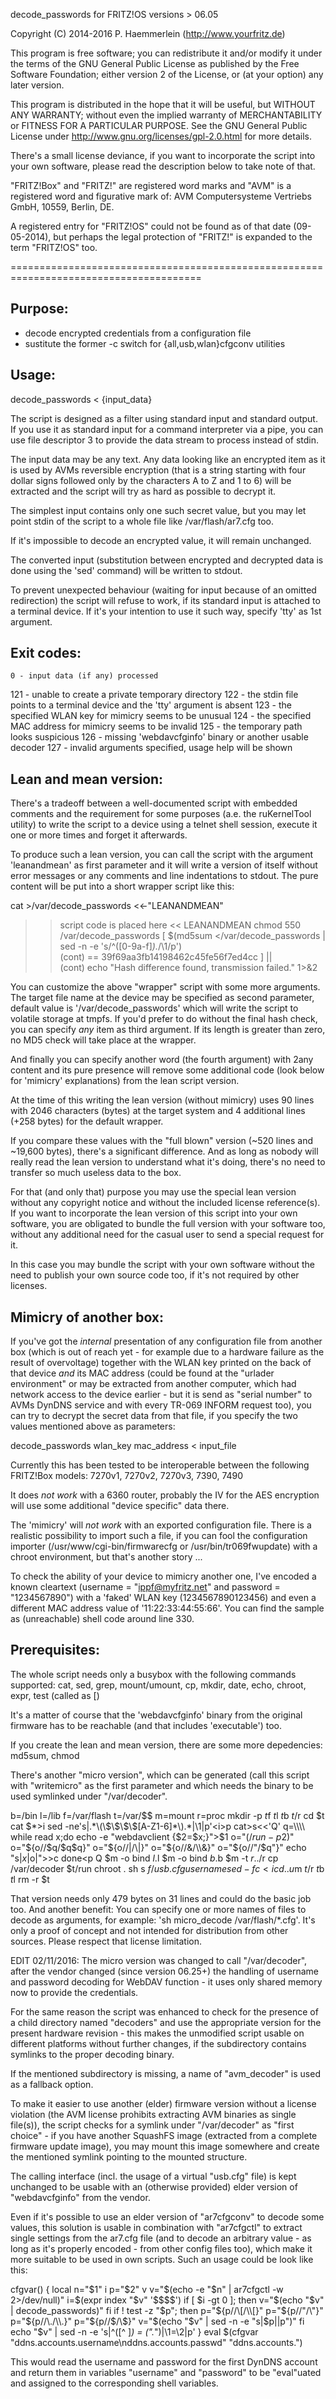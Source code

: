 decode_passwords for FRITZ!OS versions > 06.05

Copyright (C) 2014-2016 P. Haemmerlein (http://www.yourfritz.de)

This program is free software; you can redistribute it and/or
modify it under the terms of the GNU General Public License
as published by the Free Software Foundation; either version 2
of the License, or (at your option) any later version.

This program is distributed in the hope that it will be useful,
but WITHOUT ANY WARRANTY; without even the implied warranty of
MERCHANTABILITY or FITNESS FOR A PARTICULAR PURPOSE.  See the
GNU General Public License under
http://www.gnu.org/licenses/gpl-2.0.html
for more details.

There's a small license deviance, if you want to incorporate the script into your
own software, please read the description below to take note of that.

"FRITZ!Box" and "FRITZ!" are registered word marks and "AVM" is a registered
word and figurative mark of:
AVM Computersysteme Vertriebs GmbH, 10559, Berlin, DE.

A registered entry for "FRITZ!OS" could not be found as of that date (09-05-2014),
but perhaps the legal protection of "FRITZ!" is expanded to the term "FRITZ!OS" too.

=======================================================================================

Purpose:
--------
- decode encrypted credentials from a configuration file
- sustitute the former -c switch for {all,usb,wlan}cfgconv utilities

Usage:
------

  decode_passwords < {input_data}

The script is designed as a filter using standard input and standard output. If you
use it as standard input for a command interpreter via a pipe, you can use file
descriptor 3 to provide the data stream to process instead of stdin.

The input data may be any text. Any data looking like an encrypted item as it is
used by AVMs reversible encryption (that is a string starting with four dollar signs
followed only by the characters A to Z and 1 to 6) will be extracted and the script 
will try as hard as possible to decrypt it.

The simplest input contains only one such secret value, but you may let point stdin
of the script to a whole file like /var/flash/ar7.cfg too.

If it's impossible to decode an encrypted value, it will remain unchanged.

The converted input (substitution between encrypted and decrypted data is done
using the 'sed' command) will be written to stdout.

To prevent unexpected behaviour (waiting for input because of an omitted redirection)
the script will refuse to work, if its standard input is attached to a terminal
device. If it's your intention to use it such way, specify 'tty' as 1st argument.

Exit codes:
-----------
    0 - input data (if any) processed
  121 - unable to create a private temporary directory
  122 - the stdin file points to a terminal device and the 'tty' argument is absent
  123 - the specified WLAN key for mimicry seems to be unusual
  124 - the specified MAC address for mimicry seems to be invalid
  125 - the temporary path looks suspicious
  126 - missing 'webdavcfginfo' binary or another usable decoder
  127 - invalid arguments specified, usage help will be shown

Lean and mean version:
----------------------
There's a tradeoff between a well-documented script with embedded comments and the
requirement for some purposes (a.e. the ruKernelTool utility) to write the script
to a device using a telnet shell session, execute it one or more times and forget
it afterwards.

To produce such a lean version, you can call the script with the argument
'leanandmean' as first parameter and it will write a version of itself without error
messages or any comments and line indentations to stdout. The pure content will be
put into a short wrapper script like this:

cat >/var/decode_passwords <<-"LEANANDMEAN"
>> script code is placed here <<
LEANANDMEAN
chmod 550 /var/decode_passwords
[ $(md5sum </var/decode_passwords | sed -n -e 's/^\([0-9a-f]*\).*/\1/p') \
(cont)  == 39f69aa3fb14198462c45fe56f7ed4cc ] || \
(cont)  echo "Hash difference found, transmission failed." 1>&2

You can customize the above "wrapper" script with some more arguments. The target
file name at the device may be specified as second parameter, default value is
'/var/decode_passwords' which will write the script to volatile storage at tmpfs.
If you'd prefer to do without the final hash check, you can specify *any* item as
third argument. If its length is greater than zero, no MD5 check will take place
at the wrapper.

And finally you can specify another word (the fourth argument) with 2any content
and its pure presence will remove some additional code (look below for 'mimicry'
explanations) from the lean script version.

At the time of this writing the lean version (without mimicry) uses 90 lines
with 2046 characters (bytes) at the target system and 4 additional lines (+258
bytes) for the default wrapper.

If you compare these values with the "full blown" version (~520 lines and ~19,600
bytes), there's a significant difference. And as long as nobody will really read
the lean version to understand what it's doing, there's no need to transfer so
much useless data to the box.

For that (and only that) purpose you may use the special lean version without any
copyright notice and without the included license reference(s).
If you want to incorporate the lean version of this script into your own software,
you are obligated to bundle the full version with your software too, without any
additional need for the casual user to send a special request for it.

In this case you may bundle the script with your own software without the need
to publish your own source code too, if it's not required by other licenses.

Mimicry of another box:
-----------------------
If you've got the *internal* presentation of any configuration file from another
box (which is out of reach yet - for example due to a hardware failure as the
result of overvoltage) together with the WLAN key printed on the back of that
device *and* its MAC address (could be found at the "urlader environment" or may
be extracted from another computer, which had network access to the device
earlier - but it is send as "serial number" to AVMs DynDNS service and with
every TR-069 INFORM request too), you can try to decrypt the secret data from
that file, if you specify the two values mentioned above as parameters:

decode_passwords wlan_key mac_address < input_file

Currently this has been tested to be interoperable between the following
FRITZ!Box models:
7270v1, 7270v2, 7270v3, 7390, 7490

It does *not work* with a 6360 router, probably the IV for the AES encryption
will use some additional "device specific" data there.

The 'mimicry' will *not work* with an exported configuration file. There is a
realistic possibility to import such a file, if you can fool the configuration
importer (/usr/www/cgi-bin/firmwarecfg or /usr/bin/tr069fwupdate) with a chroot
environment, but that's another story ...

To check the ability of your device to mimicry another one, I've encoded a known
cleartext (username = "ippf@myfritz.net" and password = "1234567890") with a
'faked' WLAN key (1234567890123456) and even a different MAC address value of
'11:22:33:44:55:66'. You can find the sample as (unreachable) shell code around
line 330.

Prerequisites:
--------------
The whole script needs only a busybox with the following commands supported:
  cat, sed, grep, mount/umount, cp, mkdir, date, echo, chroot, expr,
  test (called as [)

It's a matter of course that the 'webdavcfginfo' binary from the original firmware
has to be reachable (and that includes 'executable') too.

If you create the lean and mean version, there are some more depedencies:
  md5sum, chmod

There's another "micro version", which can be generated (call this script with
"writemicro" as the first parameter and which needs the binary to be used symlinked 
under "/var/decoder".

b=/bin
l=/lib
f=/var/flash
t=/var/$$
m=mount
r=proc
mkdir -p $t$f $t$l $t$b $t/$r
cd $t
cat $*>i
sed -ne's|.*\(\$\$\$\$[A-Z1-6]*\).*|\1|p'<i>p
cat>s<<'Q'
q=\\\\
while read x;do
echo -e "webdavclient {$2=$x;}">$1
o="$(/run -p$2)"
o="${o//$q/$q$q}"
o="${o//|/\\|}"
o="${o//&/\\&}"
o="${o//\"/$q\"}"
echo "s|$x|$o|">>c
done<p
Q
$m -o bind $l .$l
$m -o bind $b .$b
$m -t $r . ./$r
cp /var/decoder $t/run
chroot . sh s $f/usb.cfg username
sed -fc<i
cd ..
u$m $t/$r $t$b $t$l
rm -r $t

That version needs only 479 bytes on 31 lines and could do the basic job too. And
another benefit: You can specify one or more names of files to decode as arguments,
for example: 'sh micro_decode /var/flash/*.cfg'.
It's only a proof of concept and not intended for distribution from other sources.
Please respect that license limitation.

EDIT 02/11/2016: 
The micro version was changed to call "/var/decoder", after the vendor changed (since
version 06.25+) the handling of username and password decoding for WebDAV function - 
it uses only shared memory now to provide the credentials.

For the same reason the script was enhanced to check for the presence of a child
directory named "decoders" and use the appropriate version for the present hardware
revision - this makes the unmodified script usable on different platforms without
further changes, if the subdirectory contains symlinks to the proper decoding binary.

If the mentioned subdirectory is missing, a name of "avm_decoder" is used as a
fallback option.

To make it easier to use another (elder) firmware version without a license violation
(the AVM license prohibits extracting AVM binaries as single file(s)), the script
checks for a symlink under "/var/decoder" as "first choice" - if you have another
SquashFS image (extracted from a complete firmware update image), you may mount this
image somewhere and create the mentioned symlink pointing to the mounted structure.

The calling interface (incl. the usage of a virtual "usb.cfg" file) is kept unchanged
to be usable with an (otherwise provided) elder version of "webdavcfginfo" from the
vendor.

Even if it's possible to use an elder version of "ar7cfgconv" to decode some values,
this solution is usable in combination with "ar7cfgctl" to extract single settings
from the ar7.cfg file (and to decode an arbitrary value - as long as it's properly
encoded - from other config files too), which make it more suitable to be used in
own scripts. Such an usage could be look like this:

cfgvar()
{
	local n="$1" i p="$2" v
	v="$(echo -e "$n" | ar7cfgctl -w 2>/dev/null)"
	i=$(expr index "$v" '\$\$\$\$')
	if [ $i -gt 0 ]; then
		v="$(echo "$v" | decode_passwords)"
	fi
	if ! test -z "$p"; then
		p="${p//\[/\\[}"
		p="${p//\"/\\"}"
		p="${p//\./\\.}"
		p="${p//\$/\\\$}"
		v="$(echo "$v" | sed -n -e "s|$p||p")"
	fi
	echo "$v" | sed -n -e 's|^\([^ ]*\) = \(\".*\"\)|\1=\2|p'
}
eval $(cfgvar "ddns.accounts.username\nddns.accounts.passwd" "ddns.accounts.")

This would read the username and password for the first DynDNS account and return
them in variables "username" and "password" to be "eval"uated and assigned to the
corresponding shell variables.
